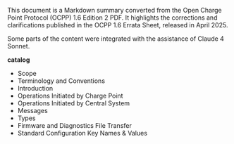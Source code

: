 This document is a Markdown summary converted from the Open Charge Point Protocol (OCPP) 1.6 Edition 2 PDF. It highlights the corrections and clarifications published in the OCPP 1.6 Errata Sheet, released in April 2025.

Some parts of the content were integrated with the assistance of Claude 4 Sonnet.

**catalog**
- Scope
- Terminology and Conventions
- Introduction
- Operations Initiated by Charge Point
- Operations Initiated by Central System
- Messages
- Types
- Firmware and Diagnostics File Transfer
- Standard Configuration Key Names & Values
